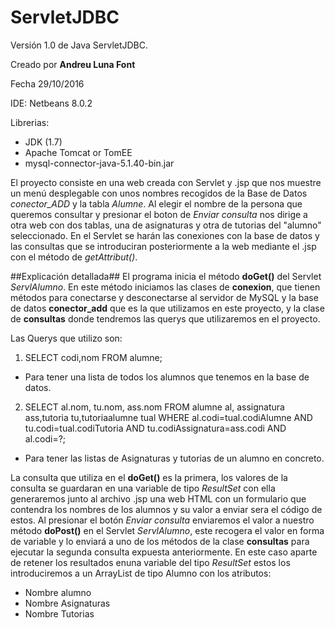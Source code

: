 # ServletJDBC

Versión 1.0 de Java ServletJDBC. 

Creado por **Andreu Luna Font**

Fecha 29/10/2016

IDE: Netbeans 8.0.2

Librerias:
* JDK (1.7)
* Apache Tomcat or TomEE
* mysql-connector-java-5.1.40-bin.jar

El proyecto consiste en una web creada con Servlet y .jsp que nos muestre un menú desplegable con unos nombres recogidos de la Base de Datos *conector_ADD* y la tabla *Alumne*. Al elegir el nombre de la persona que queremos consultar y presionar el boton de *Enviar consulta* nos dirige a otra web con dos tablas, una de asignaturas y otra de tutorias del "alumno" seleccionado.
En el Servlet se harán las conexiones con la base de datos y las consultas que se introduciran posteriormente a la web mediante el .jsp con el método de *getAttribut()*.

##Explicación detallada##
El programa inicia el método **doGet()** del Servlet *ServlAlumno*. En este método iniciamos las clases de **conexion**, que tienen métodos para conectarse y desconectarse al servidor de MySQL y la base de datos **conector_add** que es la que utilizamos en este proyecto, y la clase de **consultas** donde tendremos las querys que utilizaremos en el proyecto.

Las Querys que utilizo son:

1. SELECT codi,nom FROM alumne;
  * Para tener una lista de todos los alumnos que tenemos en la base de datos.
  
2. SELECT al.nom, tu.nom, ass.nom FROM alumne al, assignatura ass,tutoria tu,tutoriaalumne tual WHERE al.codi=tual.codiAlumne AND tu.codi=tual.codiTutoria AND tu.codiAssignatura=ass.codi AND al.codi=?;
  * Para tener las listas de Asignaturas y tutorias de un alumno en concreto.

La consulta que utiliza en el **doGet()** es la primera, los valores de la consulta se guardaran en una variable de tipo *ResultSet* con ella generaremos junto al archivo .jsp una web HTML con un formulario que contendra los nombres de los alumnos y su valor a enviar sera el código de estos. Al presionar el botón *Enviar consulta* enviaremos el valor a nuestro método **doPost()** en el Servlet *ServlAlumno*, este recogera el valor en forma de variable y lo enviará a uno de los métodos de la clase **consultas** para ejecutar la segunda consulta expuesta anteriormente. En este caso aparte de retener los resultados enuna variable del tipo *ResultSet* estos los introduciremos a un ArrayList de tipo Alumno con los atributos:
* Nombre alumno
* Nombre Asignaturas
* Nombre Tutorias
